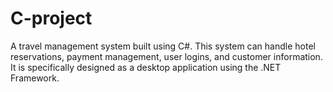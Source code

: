 # C-project
A travel management system built using C#. This system can handle hotel reservations, payment management, user logins, and customer information. It is specifically designed as a desktop application using the .NET Framework.
